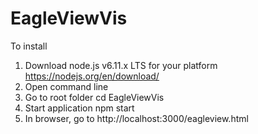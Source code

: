 # EagleViewVis
To install
1. Download node.js v6.11.x LTS for your platform https://nodejs.org/en/download/
2. Open command line
3. Go to root folder 
	cd EagleViewVis
4. Start application
	npm start
5. In browser, go to http://localhost:3000/eagleview.html
